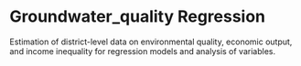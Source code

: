 # Groundwater_quality Regression
Estimation of district-level data on environmental quality, economic output, and income inequality 
for regression models and analysis of variables.
